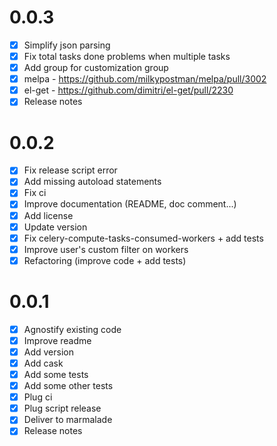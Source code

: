 # 0.0.3

- [X] Simplify json parsing
- [X] Fix total tasks done problems when multiple tasks
- [X] Add group for customization group
- [X] melpa - https://github.com/milkypostman/melpa/pull/3002
- [X] el-get - https://github.com/dimitri/el-get/pull/2230
- [X] Release notes

# 0.0.2

- [X] Fix release script error
- [X] Add missing autoload statements
- [X] Fix ci
- [X] Improve documentation (README, doc comment...)
- [X] Add license
- [X] Update version
- [X] Fix celery-compute-tasks-consumed-workers + add tests
- [X] Improve user's custom filter on workers
- [X] Refactoring (improve code + add tests)

# 0.0.1

- [X] Agnostify existing code
- [X] Improve readme
- [X] Add version
- [X] Add cask
- [X] Add some tests
- [X] Add some other tests
- [X] Plug ci
- [X] Plug script release
- [X] Deliver to marmalade
- [X] Release notes

